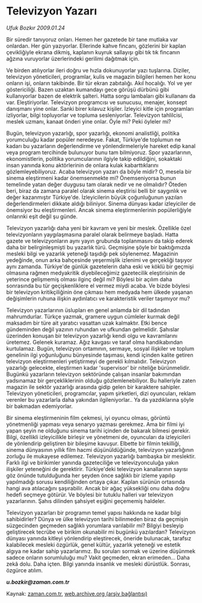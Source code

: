 # Televizyon Yazarı

*Ufuk Bozkır 2009.01.24*

<tr><td class="metin" colspan="2" style="padding-top: 20px; padding-left: 5px; padding-right: 10px;">Bir süredir tanıyoruz onları. Hemen her gazetede bir tane mutlaka var onlardan. Her gün yazıyorlar. Ellerinde kahve fincanı, gözlerini bir kaplan çevikliğiyle ekrana dikmiş, kaplanın kuyruk sallayışı gibi tık tık fincanın ağzına vuruyorlar üzerlerindeki gerilimi dağıtmak için.</td></tr><tr><td class="metin" colspan="2" style="padding-top: 20px; padding-left: 5px; padding-right: 10px;"><p>Ve birden atılıyorlar ileri doğru ve hızla dokunuyorlar yazı tuşlarına. Diziler, televizyon yöneticileri, programlar, kulis ve magazin bilgileri hemen her konu onların işi, onların takibinde. Bir tür ekran zabıtalığı. Akıl hocalığı. Yol ve yer göstericiliği. Bazen uzaktan kumandayı gece görüşü dürbünü gibi kullanıyorlar bazen de elektrik şalteri. Hatta sorgu lambaları gibi kullananı da var. Eleştiriyorlar. Televizyon programcısı ve sunucusu, menajer, konsept danışmanı yine onlar. Sanki birer kılavuz kişiler. İzleyici kitle için programları izliyorlar, bilgi topluyorlar ve topluma sesleniyorlar. Televizyon tahlilcisi, meslek uzmanı, kanaat önderi yine onlar. Öyle mi? Peki öyleler mi?
<p>Bugün, televizyon yazarlığı, spor yazarlığı, ekonomi analistliği, politika yorumculuğu kadar popüler neredeyse. Fakat, Türkiye'de toplumun ne kadarı bu yazarların değerlendirme ve yönlendirmeleriyle hareket edip kanal veya program tercihinde bulunuyor bunu tam bilmiyoruz. Spor yazarlarının, ekonomistlerin, politika yorumcularının ilgiyle takip edildiğini, sokaktaki insan yanında konu aktörlerinin de onlara kulak kabarttıklarını gözlemleyebiliyoruz. Acaba televizyon yazarı da böyle midir? O, mesela bir sinema eleştirmeni kadar önemsenmekte mi? Önemseniyorsa bunun temelinde yatan değer duygusu tam olarak nedir ve ne olmalıdır? Öteden beri, biraz da zamana paralel olarak sinema eleştirisi belli bir saygınlık ve değer kazanmıştır Türkiye'de. İzleyicilerin büyük çoğunluğunun yazılan değerlendirmeleri dikkate aldığı biliniyor. Sinema dünyası kadar izleyiciler de önemsiyor bu eleştirmenleri. Ancak sinema eleştirmenlerinin popülerliğiyle onlarınki eşit değil şu günde.
<p>Televizyon yazarlığı daha yeni bir kavram ve yeni bir meslek. Özellikle özel televizyonların yaygılaşmasına paralel olarak belirmeye başladı. Hatta gazete ve televizyonların aynı yayın grubunda toplanmasını da takip ederek daha bir belirginleşmişti bu yazarlık türü. Geçmişine şöyle bir baktığımızda mesleki bilgi ve yazarlık yeteneği taşıdığı pek söylenemez. Magazinin yedeğinde, onun arka bahçesinde yeşermişlik izlenimi ve gerçekliği taşıyor aynı zamanda. Türkiye'de günlük gazetelerin daha eski ve köklü bir geçmişi olmasına rağmen medyakritik diyebileceğimiz gazetecilik eleştirisinin de yeterince gelişmemiş olması ilginç değil mi? Böylesi bir açılım daha sonrasında bu tür geçişkenliklere el vermez miydi acaba. Ve bizde böylesi bir televizyon kritikçiliğinin öne çıkması hem medyada hem ülkede yaşanan değişimlerin ruhuna ilişkin aydınlatıcı ve karakteristik veriler taşımıyor mu?
<p>Televizyon yazarlarının üslupları en genel anlamda bir dil tadından mahrumdurlar. Türkçe yazmak, gramere uygun cümleler kurmak değil maksadım bir türe ait yaratıcı vasattan uzak kalmaktır. Etki bence gündeminden değil yazının ruhundan ve ufkundan gelmelidir. Şahıslar üzerinden konuşan bir televizyon yazarlığı kendi olgu ve kavramlarını üretemez. Gelenek kuramaz. Ağız kavgası ve taraf olma handikabından kurtulamaz. Bugün, televizyon ortamının, sermaye, sosyal ilişkiler ve toplum genelinin ilgi yoğunluğunu bünyesinde taşıması, kendi içinden kalite getiren televizyon eleştirmenleri yetiştirmeyi de gerekli kılmalıdır. Televizyon yazarlığı gelecekte, eleştirmen kadar 'supervisor' bir niteliğe bürünmelidir. Bugünkü yazarların televizyon sektöründe çalışan insanlar bakımından yadsınamaz bir gerçekliklerinin olduğu gözlemlenebiliyor. Bu halleriyle zaten magazin ile sektör yazarlığı arasında gidip gelen bir karaktere sahipler. Televizyon yöneticileri, programcılar, yapım şirketleri, dizi oyuncuları, reklam verenler bu yazarlarla daha yakından ilgileniyorlar.. Ya da yazdıklarına şöyle bir bakmadan edemiyorlar.
<p>Bir sinema eleştirmeninin film çekmesi, iyi oyuncu olması, görüntü yönetmenliği yapması veya senaryo yazması gerekmez. Ama bir filmi iyi yapan şeyin ne olduğunu sinema tarihi içinden de bakarak bilmesi gerekir. Bilgi, özellikli izleyicilikle birleşir ve yönetmeni de, oyuncuları da izleyicileri de yönlendirip geliştiren bir bileşime kavuşur. Elbette bir filmin tekilliği, sinema dünyasının yıllık film hacmi düşünüldüğünde, televizyon yazarlığının zorluğu ile mukayese edilemez. Televizyon yazarlığı bambaşka bir meslektir. Farklı ilgi ve birikimler yanında gazeteciliğe ve televizyonculuğa yakın ilişkiler yeteneğini de gerektirir. Türkiye'deki televizyon kanallarının sayısı göz önünde tutulduğunda her şeyden önce sağlıklı bir izleme yapılıp yapılmadığı sorusu kendiliğinden ortaya çıkar. Kaplan sürünün ortasında hangi ava atılacağını şaşırabilir. Ancak bir ağaç yüksekliği onu daha doğru hedefi seçmeye götürür. Ve böylesi bir tutuklu halleri var televizyon yazarlarının. Şahıs dilinden şahsiyet eşiğini geçememiş haldeler.
<p>Televizyon yazarları bir programın temel yapısı hakkında ne kadar bilgi sahibidirler? Dünya ve ülke televizyon tarihi bilinmeden biraz da geçmişin süzgecinden geçmeden sağlıklı yorumlara varılabilir mi? Bilgiyi besleyip geliştirecek tecrübe ve birikim okunabilir mi bugünkü yazılardan? Televizyon dünyası yanında kitleyi yönlendirip eleştirecek, öneride bulunacak, tarafsız kalabilecek mesleki özgürlük, genel kültür, yazarlık yeteneği ve estetik algıya ne kadar sahip yazarlarımız. Bu soruları sormak ve üzerine düşünmek sadece onların sorumluluğu mu? Vakit geçmeden, ekran erimeden... Daha zekâ dolu. Daha içten. Bilgi yanında insanlık ve mesleki dürüstlük. Sonrası, özgürce atılım.
<p><i><b> u.bozkir@zaman.com.tr</b></i><br/></p></p></p></p></p></p></p></td></tr>

Kaynak: [zaman.com.tr](http://zaman.com.tr/yazar.do?yazino=807334), [web.archive.org (arşiv bağlantısı)](http://web.archive.org/web/20090130034240/http://zaman.com.tr:80/yazar.do?yazino=807334)
